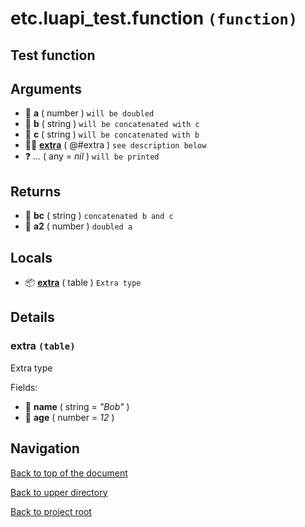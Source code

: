 # etc.luapi_test.function `(function)`

## Test function

## Arguments

+ 🧮 **a** ( number )
	`will be doubled`
+ 📝 **b** ( string )
	`will be concatenated with c`
+ 📝 **c** ( string )
	`will be concatenated with b`
+ 👨‍👦 **[extra][]** ( @#extra )
	`see description below`
+ ❓ _..._ ( any = *nil* )
	`will be printed`

## Returns

+ 📝 **bc** ( string )
	`concatenated b and c`
+ 🧮 **a2** ( number )
	`doubled a`

## Locals

+ 📦 **[extra][]** ( table )
	`Extra type`

## Details

### extra `(table)`

Extra type

Fields:

+ 📝 **name** ( string = *"Bob"* )
+ 🧮 **age** ( number = *12* )

## Navigation

[Back to top of the document](#etcluapi_testfunction-function)

[Back to upper directory](..)

[Back to project root](/../..)

[@]: #etcluapi_testfunction-function
[extra]: #extra-table
